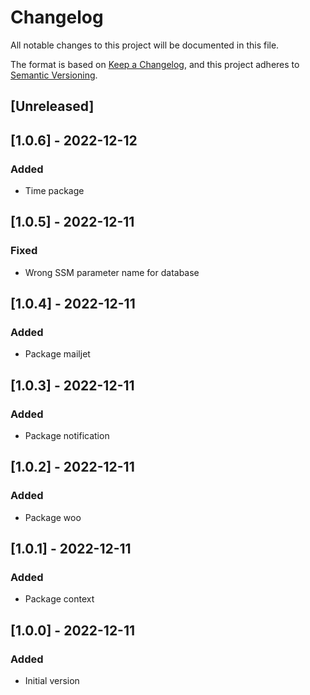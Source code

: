 # Changelog
All notable changes to this project will be documented in this file.

The format is based on [Keep a Changelog](https://keepachangelog.com/en/1.0.0/),
and this project adheres to [Semantic Versioning](https://semver.org/spec/v2.0.0.html).

## [Unreleased]

## [1.0.6] - 2022-12-12
### Added
- Time package

## [1.0.5] - 2022-12-11
### Fixed
- Wrong SSM parameter name for database

## [1.0.4] - 2022-12-11
### Added
- Package mailjet

## [1.0.3] - 2022-12-11
### Added
- Package notification

## [1.0.2] - 2022-12-11
### Added
- Package woo

## [1.0.1] - 2022-12-11
### Added
- Package context

## [1.0.0] - 2022-12-11
### Added
- Initial version
